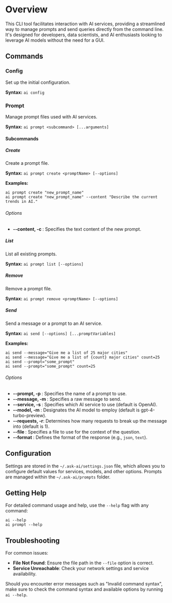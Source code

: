 # Overview

This CLI tool facilitates interaction with AI services, providing a streamlined way to manage prompts and send queries directly from the command line. It's designed for developers, data scientists, and AI enthusiasts looking to leverage AI models without the need for a GUI.

## Commands

### Config

Set up the initial configuration.

**Syntax:** `ai config`

### Prompt

Manage prompt files used with AI services.

**Syntax:** `ai prompt <subcommand> [...arguments]`

#### Subcommands

##### Create

Create a prompt file.

**Syntax:** `ai prompt create <promptName> [--options]`

**Examples:**
```
ai prompt create "new_prompt_name"
ai prompt create "new_prompt_name" --content "Describe the current trends in AI."
```

###### Options

- **--content, -c <promptContent>**: Specifies the text content of the new prompt.

##### List

List all existing prompts.

**Syntax:** `ai prompt list [--options]`

##### Remove

Remove a prompt file.

**Syntax:** `ai prompt remove <promptName> [--options]`

##### Send

Send a message or a prompt to an AI service.

**Syntax:** `ai send [--options] [...promptVariables]`

**Examples:**
```
ai send --message="Give me a list of 25 major cities"
ai send --message="Give me a list of {count} major cities" count=25
ai send --prompt="some_prompt"
ai send --prompt="some_prompt" count=25
```

###### Options

- **--prompt, -p <promptName>**: Specifies the name of a prompt to use.
- **--message, -m <message>**: Specifies a raw message to send.
- **--service, -s <serviceName>**: Specifies which AI service to use (default is OpenAI).
- **--model, -m <modelName>**: Designates the AI model to employ (default is gpt-4-turbo-preview).
- **--requests, -r**: Determines how many requests to break up the message into (default is 1).
- **--file <filePath>**: Specifies a file to use for the context of the question.
- **--format <outputType>**: Defines the format of the response (e.g., `json`, `text`).

## Configuration

Settings are stored in the `~/.ask-ai/settings.json` file, which allows you to configure default values for services, models, and other options. Prompts are managed within the `~/.ask-ai/prompts` folder.

## Getting Help

For detailed command usage and help, use the `--help` flag with any command:

```
ai --help
ai prompt --help
```

## Troubleshooting

For common issues:
- **File Not Found**: Ensure the file path in the `--file` option is correct.
- **Service Unreachable**: Check your network settings and service availability.

Should you encounter error messages such as "Invalid command syntax", make sure to check the command syntax and available options by running `ai --help`.
